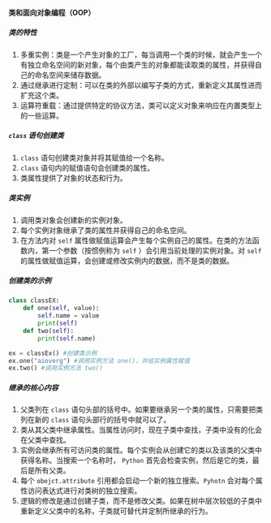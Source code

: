 #### 类和面向对象编程（OOP）

##### 类的特性

1. 多重实例：类是一个产生对象的工厂，每当调用一个类的时候，就会产生一个有独立命名空间的新对象，每个由类产生的对象都能读取类的属性，并获得自己的命名空间来储存数据。
2. 通过继承进行定制：可以在类的外部以编写子类的方式，重新定义其属性进而扩充这个类。
3. 运算符重载：通过提供特定的协议方法，类可以定义对象来响应在内置类型上的一些运算。

##### `class` 语句创建类

1. `class` 语句创建类对象并将其赋值给一个名称。
2. `class` 语句内的赋值语句会创建类的属性。
3. 类属性提供了对象的状态和行为。

##### 类实例

1. 调用类对象会创建新的实例对象。
2. 每个实例对象继承了类的属性并获得自己的命名空间。
3. 在方法内对 `self` 属性做赋值运算会产生每个实例自己的属性。在类的方法函数内，第一个参数（按惯例称为 `self` ）会引用当前处理的实例对象。对 `self` 的属性做赋值运算，会创建或修改实例内的数据，而不是类的数据。

##### 创建类的示例

```python
class classEX:
    def one(self, value):
        self.name = value
        print(self)
    def two(self):
        print(self.name)

ex = classEx() #创建类示例
ex.one("aioverg") #调用实例方法 one()，并给实例属性赋值
ex.two() #调用实例方法 two()
```

##### 继承的核心内容

1. 父类列在 `class` 语句头部的括号中。如果要继承另一个类的属性，只需要把类列在新的 `class` 语句头部行的括号中就可以了。
2. 类从其父类中继承属性。当属性访问时，现在子类中查找，子类中没有的化会在父类中查找。
3. 实例会继承所有可访问类的属性。每个实例会从创建它的类以及该类的父类中获得名称。当搜索一个名称时， `Python` 首先会检查实例，然后是它的类，最后是所有父类。
4. 每个 `obejct.attribute` 引用都会启动一个新的独立搜索。`Pyhotn` 会对每个属性访问表达式进行对类树的独立搜索。
5. 逻辑的修改是通过创建子类，而不是修改父类。如果在树中层次较低的子类中重新定义父类中的名称，子类就可替代并定制所继承的行为。